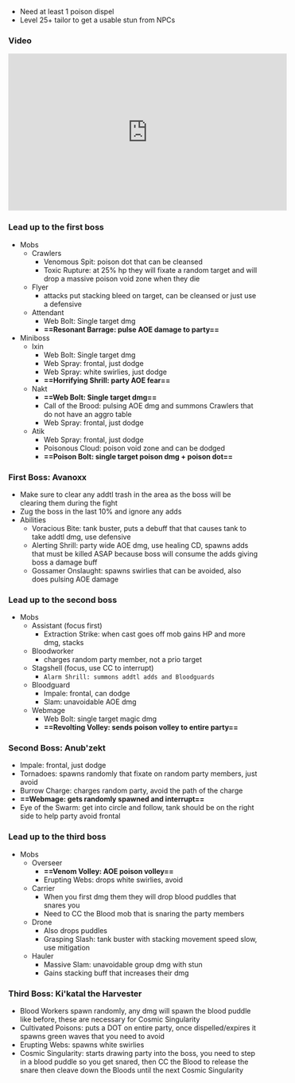 - Need at least 1 poison dispel
- Level 25+ tailor to get a usable stun from NPCs
### Video
<iframe width="560" height="315" src="https://www.youtube.com/embed/yMeiIG-z2xw?si=Og_wwvSN0qv700au" title="YouTube video player" frameborder="0" allow="accelerometer; autoplay; clipboard-write; encrypted-media; gyroscope; picture-in-picture; web-share" referrerpolicy="strict-origin-when-cross-origin" allowfullscreen></iframe>

### Lead up to the first boss
- Mobs
	- Crawlers
		- Venomous Spit: poison dot that can be cleansed
		- Toxic Rupture: at 25% hp they will fixate a random target and will drop a massive poison void zone when they die
	- Flyer
		- attacks put stacking bleed on target, can be cleansed or just use a defensive
	- Attendant
		- Web Bolt: Single target dmg
		- **==Resonant Barrage: pulse AOE damage to party==**
- Miniboss
	- Ixin
		- Web Bolt: Single target dmg
		- Web Spray: frontal, just dodge
		- Web Spray: white swirlies, just dodge
		- **==Horrifying Shrill: party AOE fear==**
	- Nakt
		- **==Web Bolt: Single target dmg==**
		- Call of the Brood: pulsing AOE dmg and summons Crawlers that do not have an aggro table
		- Web Spray: frontal, just dodge
	- Atik
		- Web Spray: frontal, just dodge
		- Poisonous Cloud: poison void zone and can be dodged
		- **==Poison Bolt: single target poison dmg + poison dot==**
### First Boss: Avanoxx
- Make sure to clear any addtl trash in the area as the boss will be clearing them during the fight
- Zug the boss in the last 10% and ignore any adds
- Abilities
	- Voracious Bite: tank buster, puts a debuff that that causes tank to take addtl dmg, use defensive
	- Alerting Shrill: party wide AOE dmg, use healing CD, spawns adds that must be killed ASAP because boss will consume the adds giving boss a damage buff
	- Gossamer Onslaught: spawns swirlies that can be avoided, also does pulsing AOE damage
### Lead up to the second boss
- Mobs
	- Assistant (focus first)
		- Extraction Strike: when cast goes off mob gains HP and more dmg, stacks
	- Bloodworker
		- charges random party member, not a prio target
	- Stagshell (focus, use CC to interrupt)
		- `Alarm Shrill: summons addtl adds and Bloodguards`
	- Bloodguard
		- Impale: frontal, can dodge
		- Slam: unavoidable AOE dmg
	- Webmage
		- Web Bolt: single target magic dmg
		- **==Revolting Volley: sends poison volley to entire party==**
### Second Boss: Anub'zekt
- Impale: frontal, just dodge
- Tornadoes: spawns randomly that fixate on random party members, just avoid
- Burrow Charge: charges random party, avoid the path of the charge
- **==Webmage: gets randomly spawned and interrupt==**
- Eye of the Swarm: get into circle and follow, tank should be on the right side to help party avoid frontal
### Lead up to the third boss
- Mobs
	- Overseer
		- **==Venom Volley: AOE poison volley==**
		- Erupting Webs: drops white swirlies, avoid
	- Carrier
		- When you first dmg them they will drop blood puddles that snares you
		- Need to CC the Blood mob that is snaring the party members
	- Drone
		- Also drops puddles
		- Grasping Slash: tank buster with stacking movement speed slow, use mitigation
	- Hauler
		- Massive Slam: unavoidable group dmg with stun
		- Gains stacking buff that increases their dmg
### Third Boss: Ki'katal the Harvester
- Blood Workers spawn randomly, any dmg will spawn the blood puddle like before, these are necessary for Cosmic Singularity
- Cultivated Poisons: puts a DOT on entire party, once dispelled/expires it spawns green waves that you need to avoid
- Erupting Webs: spawns white swirlies
- Cosmic Singularity: starts drawing party into the boss, you need to step in a blood puddle so you get snared, then CC the Blood to release the snare then cleave down the Bloods until the next Cosmic Singularity